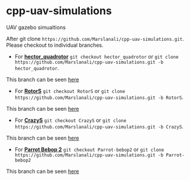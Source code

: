 # cpp-uav-simulations
UAV gazebo simualtions

After git clone `https://github.com/Marslanali/cpp-uav-simulations.git`. Please checkout to individual branches.

* For **<a href="https://github.com/Marslanali/cpp-uav-simulations/tree/hector_quadrotor">hector_quadrotor</a>** `git checkout hector_quadrotor` or `git clone https://github.com/Marslanali/cpp-uav-simulations.git -b hector_quadrotor`.

This branch can be seen <a href="https://github.com/Marslanali/cpp-uav-simulations/tree/hector_quadrotor">here</a>

* For **<a href="https://github.com/Marslanali/cpp-uav-simulations/tree/hector_quadrotor">RotorS</a>** `git checkout RotorS` or `git clone https://github.com/Marslanali/cpp-uav-simulations.git -b RotorS`.

This branch can be seen <a href="https://github.com/Marslanali/cpp-uav-simulations/tree/RotorS">here</a>

* For **<a href="https://github.com/Marslanali/cpp-uav-simulations/tree/hector_quadrotor">CrazyS</a>** `git checkout CrazyS` or `git clone https://github.com/Marslanali/cpp-uav-simulations.git -b CrazyS`.

This branch can be seen <a href="https://github.com/Marslanali/cpp-uav-simulations/tree/hector_quadrotor">here</a>

* For **<a href="https://github.com/Marslanali/cpp-uav-simulations/tree/hector_quadrotor">Parrot Bebop 2</a>** `git checkout Parrot-bebop2` or `git clone https://github.com/Marslanali/cpp-uav-simulations.git -b Parrot-bebop2`

This branch can be seen  <a href="https://github.com/Marslanali/cpp-uav-simulations/tree/Parrot-bebop2">here</a>


